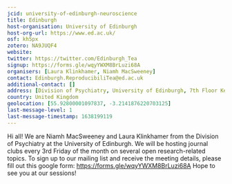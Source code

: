 ```yaml
---
jcid: university-of-edinburgh-neuroscience
title: Edinburgh
host-organisation: University of Edinburgh
host-org-url: https://www.ed.ac.uk/
osf: kh5px
zotero: NA9JUQF4
website: 
twitter: https://twitter.com/Edinburgh_Tea
signup: https://forms.gle/wqyYWXM8BrLuzi68A
organisers: [Laura Klinkhamer, Niamh MacSweeney]
contact: Edinburgh.ReproducibiliTea@ed.ac.uk
additional-contact: []
address: [Division of Psychiatry, University of Edinburgh, 7th Floor Kennedy Tower, Royal Edinburgh Hospital, Morningside Park, Edinburgh EH10 5HF]
country: United Kingdom
geolocation: [55.92800001097837, -3.2141876220703125]
last-message-level: 1
last-message-timestamp: 1638199119
---
```


Hi all! We are Niamh MacSweeney and Laura Klinkhamer from the Division of Psychiatry at the University of Edinburgh. We will be hosting journal clubs every 3rd Friday of the month on several open research-related topics. To sign up to our mailing list and receive the meeting details, please fill out this google form: https://forms.gle/wqyYWXM8BrLuzi68A
Hope to see you at our sessions! 
